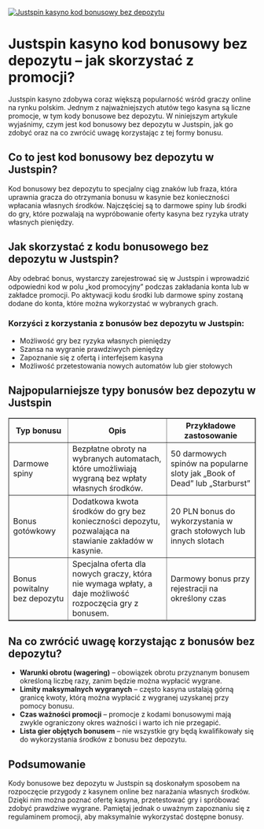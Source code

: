 [![Justspin kasyno kod bonusowy bez depozytu](https://123-caf.pages.dev/gitsignup.png)](https://vrmoo.ru/Bt82HjjY)

<h1>Justspin kasyno kod bonusowy bez depozytu – jak skorzystać z promocji?</h1> <p>Justspin kasyno zdobywa coraz większą popularność wśród graczy online na rynku polskim. Jednym z najważniejszych atutów tego kasyna są liczne promocje, w tym kody bonusowe bez depozytu. W niniejszym artykule wyjaśnimy, czym jest kod bonusowy bez depozytu w Justspin, jak go zdobyć oraz na co zwrócić uwagę korzystając z tej formy bonusu.</p> <h2>Co to jest kod bonusowy bez depozytu w Justspin?</h2> <p>Kod bonusowy bez depozytu to specjalny ciąg znaków lub fraza, która uprawnia gracza do otrzymania bonusu w kasynie bez konieczności wpłacania własnych środków. Najczęściej są to darmowe spiny lub środki do gry, które pozwalają na wypróbowanie oferty kasyna bez ryzyka utraty własnych pieniędzy.</p> <h2>Jak skorzystać z kodu bonusowego bez depozytu w Justspin?</h2> <p>Aby odebrać bonus, wystarczy zarejestrować się w Justspin i wprowadzić odpowiedni kod w polu „kod promocyjny” podczas zakładania konta lub w zakładce promocji. Po aktywacji kodu środki lub darmowe spiny zostaną dodane do konta, które można wykorzystać w wybranych grach.</p> <h3>Korzyści z korzystania z bonusów bez depozytu w Justspin:</h3> <ul>   <li>Możliwość gry bez ryzyka własnych pieniędzy</li>   <li>Szansa na wygranie prawdziwych pieniędzy</li>   <li>Zapoznanie się z ofertą i interfejsem kasyna</li>   <li>Możliwość przetestowania nowych automatów lub gier stołowych</li> </ul> <h2>Najpopularniejsze typy bonusów bez depozytu w Justspin</h2> <table border="1" cellpadding="8" cellspacing="0" style="border-collapse: collapse; width: 100%;">   <thead>     <tr>       <th>Typ bonusu</th>       <th>Opis</th>       <th>Przykładowe zastosowanie</th>     </tr>   </thead>   <tbody>     <tr>       <td>Darmowe spiny</td>       <td>Bezpłatne obroty na wybranych automatach, które umożliwiają wygraną bez wpłaty własnych środków.</td>       <td>50 darmowych spinów na popularne sloty jak „Book of Dead” lub „Starburst”</td>     </tr>     <tr>       <td>Bonus gotówkowy</td>       <td>Dodatkowa kwota środków do gry bez konieczności depozytu, pozwalająca na stawianie zakładów w kasynie.</td>       <td>20 PLN bonus do wykorzystania w grach stołowych lub innych slotach</td>     </tr>     <tr>       <td>Bonus powitalny bez depozytu</td>       <td>Specjalna oferta dla nowych graczy, która nie wymaga wpłaty, a daje możliwość rozpoczęcia gry z bonusem.</td>       <td>Darmowy bonus przy rejestracji na określony czas</td>     </tr>   </tbody> </table> <h2>Na co zwrócić uwagę korzystając z bonusów bez depozytu?</h2> <ul>   <li><strong>Warunki obrotu (wagering)</strong> – obowiązek obrotu przyznanym bonusem określoną liczbę razy, zanim będzie można wypłacić wygrane.</li>   <li><strong>Limity maksymalnych wygranych</strong> – często kasyna ustalają górną granicę kwoty, którą można wypłacić z wygranej uzyskanej przy pomocy bonusu.</li>   <li><strong>Czas ważności promocji</strong> – promocje z kodami bonusowymi mają zwykle ograniczony okres ważności i warto ich nie przegapić.</li>   <li><strong>Lista gier objętych bonusem</strong> – nie wszystkie gry będą kwalifikowały się do wykorzystania środków z bonusu bez depozytu.</li> </ul> <h2>Podsumowanie</h2> <p>Kody bonusowe bez depozytu w Justspin są doskonałym sposobem na rozpoczęcie przygody z kasynem online bez narażania własnych środków. Dzięki nim można poznać ofertę kasyna, przetestować gry i spróbować zdobyć prawdziwe wygrane. Pamiętaj jednak o uważnym zapoznaniu się z regulaminem promocji, aby maksymalnie wykorzystać dostępne bonusy.</p>